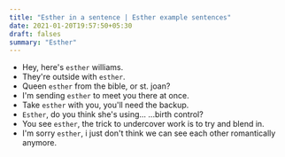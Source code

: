 ```yaml
---
title: "Esther in a sentence | Esther example sentences"
date: 2021-01-20T19:57:50+05:30
draft: falses
summary: "Esther"
---
```

- Hey, here's `esther` williams.
- They're outside with `esther`.
- Queen `esther` from the bible, or st. joan?
- I'm sending `esther` to meet you there at once.
- Take `esther` with you, you'll need the backup.
- `Esther`, do you think she's using... ...birth control?
- You see `esther`, the trick to undercover work is to try and blend in.
- I'm sorry `esther`, i just don't think we can see each other romantically anymore.
                 
